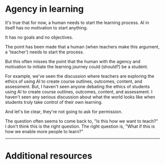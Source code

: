 # Agency in learning

It's true that for now, a human needs to start the learning process. AI in itself has no motivation to start anything.

It has no goals and no objectives.

The point has been made that a human (when teachers make this argument, a 'teacher') needs to start the process.

But this often misses the point that the human with the agency and motivation to initiate the learning journey could (should?) be a student.

For example, we've seen the discussion where teachers are exploring the ethics of using AI to create course outlines, outcomes, content, and assessment. But, I haven't seen anyone debating the ethics of students using AI to create course outlines, outcomes, content, and assessment. I haven't seen any serious discussion about what the world looks like when students truly take control of their own learning.

And let's be clear, they're not going to ask for permission.

The question often seems to come back to, "Is this how we want to teach?" I don't think this is the right question. The right question is, "What if this is how we enable more people to learn?"

---

# Additional resources
